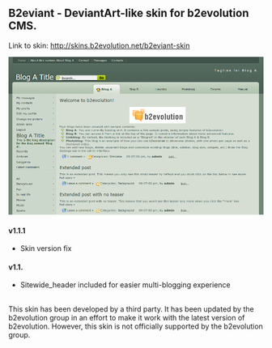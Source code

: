 ## B2eviant - DeviantArt-like skin for b2evolution CMS.

Link to skin: http://skins.b2evolution.net/b2eviant-skin

<img src="skinshot.png"/>

#### v1.1.1

- Skin version fix

#### v1.1.

- Sitewide_header included for easier multi-blogging experience

<br/>
This skin has been developed by a third party. It has been updated by the b2evolution group in an effort to make it work with the latest version of b2evolution. However, this skin is not officially supported by the b2evolution group.
